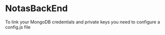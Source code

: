# NotasBackEnd
To link your MongoDB credentials and private keys you need to configure a config.js file